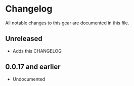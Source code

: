 # Changelog

All notable changes to this gear are documented in this file.

## Unreleased

* Adds this CHANGELOG

## 0.0.17 and earlier

* Undocumented
